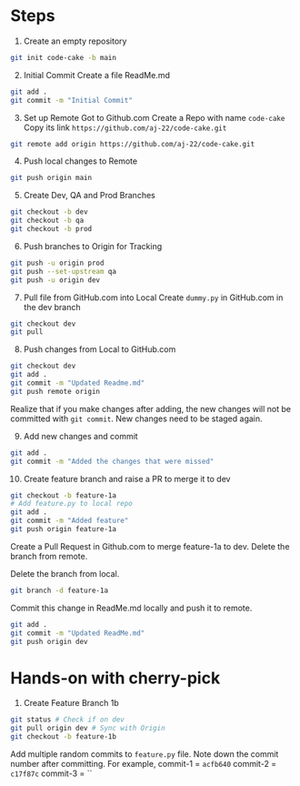 # Steps

1. Create an empty repository
```sh
git init code-cake -b main
```

2. Initial Commit
Create a file ReadMe.md
```sh
git add .
git commit -m "Initial Commit"
```

3. Set up Remote
Got to Github.com
Create a Repo with name `code-cake`
Copy its link `https://github.com/aj-22/code-cake.git`
```sh
git remote add origin https://github.com/aj-22/code-cake.git
```

4. Push local changes to Remote
```sh
git push origin main
```

5. Create Dev, QA and Prod Branches
```sh
git checkout -b dev
git checkout -b qa
git checkout -b prod
```

6. Push branches to Origin for Tracking
```sh
git push -u origin prod
git push --set-upstream qa
git push -u origin dev
```

7. Pull file from GitHub.com into Local
Create `dummy.py` in GitHub.com in the dev branch
```sh
git checkout dev
git pull
```

8. Push changes from Local to GitHub.com
```sh
git checkout dev
git add .
git commit -m "Updated Readme.md"
git push remote origin 
```

Realize that if you make changes after adding, the new changes will not be committed with `git commit`.
New changes need to be staged again.

9. Add new changes and commit
```sh
git add .
git commit -m "Added the changes that were missed"
```

10. Create feature branch and raise a PR to merge it to dev
```sh
git checkout -b feature-1a
# Add feature.py to local repo
git add .
git commit -m "Added feature"
git push origin feature-1a
```
Create a Pull Request in Github.com to merge feature-1a to dev. Delete the branch from remote.

Delete the branch from local.
```sh
git branch -d feature-1a
```
Commit this change in ReadMe.md locally and push it to remote.
```sh
git add .
git commit -m "Updated ReadMe.md"
git push origin dev
```

# Hands-on with cherry-pick

1. Create Feature Branch 1b
```sh
git status # Check if on dev
git pull origin dev # Sync with Origin
git checkout -b feature-1b
```
Add multiple random commits to `feature.py` file.
Note down the commit number after committing.
For example,
commit-1 = `acfb640`
commit-2 = `c17f87c`
commit-3 = ``